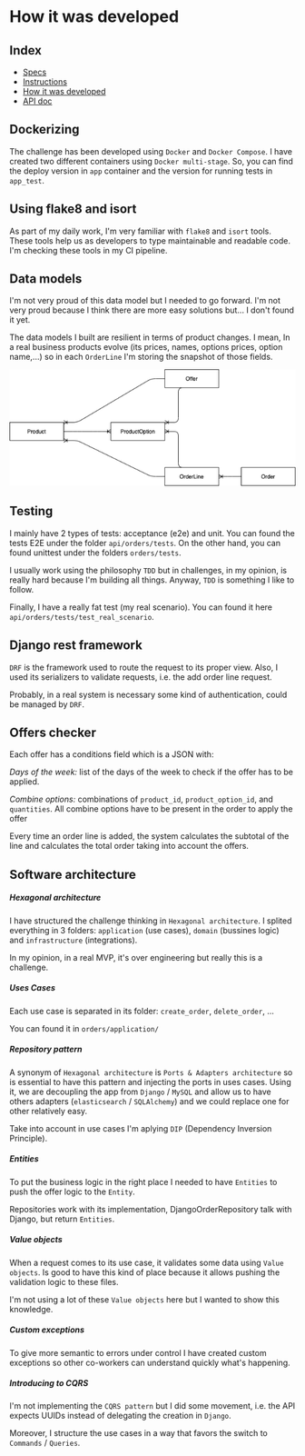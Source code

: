 # How it was developed

## Index

- [Specs](README.md) 
- [Instructions](docs/instructions.md) 
- [How it was developed](docs/how-it-was-developed.md) 
- [API doc](docs/api/orders.md) 

## Dockerizing

The challenge has been developed using `Docker` and `Docker Compose`. I have created two different containers using `Docker multi-stage`. So, you can find the deploy version in `app` container and the version for running tests in `app_test`.

## Using flake8 and isort

As part of my daily work, I'm very familiar with `flake8` and `isort` tools. These tools help us as developers to type maintainable and readable code. I'm checking these tools in my CI pipeline.

## Data models

I'm not very proud of this data model but I needed to go forward. I'm not very proud because I think there are more easy solutions but... I don't found it yet.

The data models I built are resilient in terms of product changes. I mean, In a real business products evolve (its prices, names, options prices, option name,...) so in each `OrderLine` I'm storing the snapshot of those fields.

![Image](images/data_model.png)

## Testing

I mainly have 2 types of tests: acceptance (e2e) and unit. You can found the tests E2E under the folder `api/orders/tests`. On the other hand, you can found unittest under the folders `orders/tests`.

I usually work using the philosophy `TDD` but in challenges, in my opinion, is really hard because I'm building all things. Anyway, `TDD` is something I like to follow.

Finally, I have a really fat test (my real scenario). You can found it here `api/orders/tests/test_real_scenario`.

## Django rest framework

`DRF` is the framework used to route the request to its proper view. Also, I used its serializers to validate requests, i.e. the add order line request.

Probably, in a real system is necessary some kind of authentication, could be managed by `DRF`.

## Offers checker

Each offer has a conditions field which is a JSON with:

*Days of the week:* list of the days of the week to check if the offer has to be applied.

*Combine options:* combinations of `product_id`, `product_option_id`, and `quantities`. All combine options have to be present in the order to apply the offer

Every time an order line is added, the system calculates the subtotal of the line and calculates the total order taking into account the offers.

## Software architecture

##### Hexagonal architecture

I have structured the challenge thinking in `Hexagonal architecture`. I splited everything in 3 folders: `application` (use cases), `domain` (bussines logic) and `infrastructure` (integrations).

In my opinion, in a real MVP, it's over engineering but really this is a challenge.

##### Uses Cases

Each use case is separated in its folder: `create_order`, `delete_order`, ...

You can found it in `orders/application/`

##### Repository pattern

A synonym of `Hexagonal architecture` is `Ports & Adapters architecture` so is essential to have this pattern and injecting the ports in uses cases. Using it, we are decoupling the app from `Django` / `MySQL` and allow us to have others adapters (`elasticsearch` / `SQLAlchemy`) and we could replace one for other relatively easy.

Take into account in use cases I'm aplying `DIP` (Dependency Inversion Principle).

##### Entities

To put the business logic in the right place I needed to have `Entities` to push the offer logic to the `Entity`.

Repositories work with its implementation, DjangoOrderRepository talk with Django, but return `Entities`.

##### Value objects

When a request comes to its use case, it validates some data using `Value objects`. Is good to have this kind of place because it allows pushing the validation logic to these files.

I'm not using a lot of these `Value objects` here but I wanted to show this knowledge.

##### Custom exceptions

To give more semantic to errors under control I have created custom exceptions so other co-workers can understand quickly what's happening.

##### Introducing to CQRS

I'm not implementing the `CQRS pattern` but I did some movement, i.e. the API expects UUIDs instead of delegating the creation in `Django`.

Moreover, I structure the use cases in a way that favors the switch to `Commands` / `Queries`.

